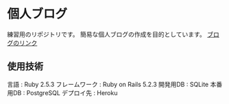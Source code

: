 # 個人ブログ

練習用のリポジトリです。
簡易な個人ブログの作成を目的としています。
[ブログのリンク](https://serene-caverns-19970.herokuapp.com/)

## 使用技術
言語 : Ruby 2.5.3
フレームワーク : Ruby on Rails 5.2.3
開発用DB : SQLite
本番用DB : PostgreSQL
デプロイ先 : Heroku
